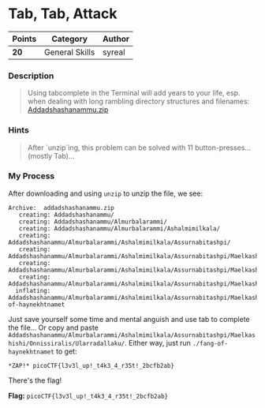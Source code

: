 # Tab, Tab, Attack

| Points  | Category       | Author |
|---------|----------------|--------|
| **20**  | General Skills | syreal |

### Description
> Using tabcomplete in the Terminal will add years to your life, esp. when dealing with long rambling directory structures and filenames: [Addadshashanammu.zip](https://mercury.picoctf.net/static/9689f2b453ad5daeb73ca7534e4d1521/Addadshashanammu.zip)

### Hints
> After \`unzip\`ing, this problem can be solved with 11 button-presses...(mostly Tab)...

### My Process
After downloading and using `unzip` to unzip the file, we see:
```
Archive:  addadshashanammu.zip
   creating: Addadshashanammu/
   creating: Addadshashanammu/Almurbalarammi/
   creating: Addadshashanammu/Almurbalarammi/Ashalmimilkala/
   creating: Addadshashanammu/Almurbalarammi/Ashalmimilkala/Assurnabitashpi/
   creating: Addadshashanammu/Almurbalarammi/Ashalmimilkala/Assurnabitashpi/Maelkashishi/
   creating: Addadshashanammu/Almurbalarammi/Ashalmimilkala/Assurnabitashpi/Maelkashishi/Onnissiralis/
   creating: Addadshashanammu/Almurbalarammi/Ashalmimilkala/Assurnabitashpi/Maelkashishi/Onnissiralis/Ularradallaku/
  inflating: Addadshashanammu/Almurbalarammi/Ashalmimilkala/Assurnabitashpi/Maelkashishi/Onnissiralis/Ularradallaku/fang-of-haynekhtnamet
```

Just save yourself some time and mental anguish and use tab to complete the file... Or copy and paste `Addadshashanammu/Almurbalarammi/Ashalmimilkala/Assurnabitashpi/Maelkashishi/Onnissiralis/Ularradallaku/`. Either way, just run `./fang-of-haynekhtnamet` to get:

`*ZAP!* picoCTF{l3v3l_up!_t4k3_4_r35t!_2bcfb2ab}`

There's the flag!

**Flag:** `picoCTF{l3v3l_up!_t4k3_4_r35t!_2bcfb2ab}`